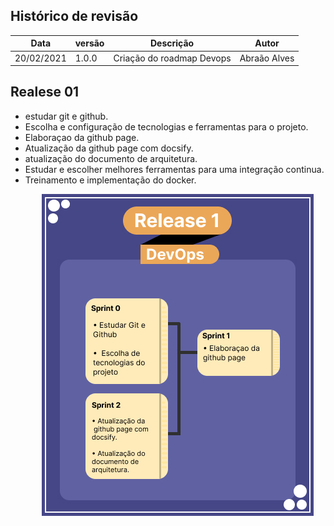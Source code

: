 ## Histórico de revisão

|       Data         |versão                       |Descrição                        |Autor|
|----------------|-------------------------------|-----------------------------|---------------------|
|20/02/2021|1.0.0           |Criação do roadmap Devops              |Abraão Alves|


## Realese 01

- estudar git e github.
- Escolha e configuração de tecnologias e ferramentas para o projeto.
- Elaboraçao da github page.
- Atualização da github page com docsify.
- atualização do documento de arquitetura.
- Estudar e escolher melhores ferramentas para uma integração continua.
- Treinamento e implementação do docker.

<p align = "center"> &emsp;&emsp; <img src="../assets/images/RoadMap_DevOps.jpg" width="435" height="515"/> </p>
